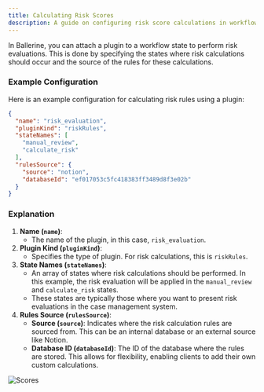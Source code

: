 ```yaml
---
title: Calculating Risk Scores
description: A guide on configuring risk score calculations in workflows using plugins in Ballerine.
---
```


In Ballerine, you can attach a plugin to a workflow state to perform risk evaluations. This is done by specifying the states where risk calculations should occur and the source of the rules for these calculations.

### Example Configuration

Here is an example configuration for calculating risk rules using a plugin:

```json
{
  "name": "risk_evaluation",
  "pluginKind": "riskRules",
  "stateNames": [
    "manual_review",
    "calculate_risk"
  ],
  "rulesSource": {
    "source": "notion",
    "databaseId": "ef017053c5fc418383ff3489d8f3e02b"
  }
}

```

### Explanation

1. **Name (`name`)**:
    - The name of the plugin, in this case, `risk_evaluation`.
2. **Plugin Kind (`pluginKind`)**:
    - Specifies the type of plugin. For risk calculations, this is `riskRules`.
3. **State Names (`stateNames`)**:
    - An array of states where risk calculations should be performed. In this example, the risk evaluation will be applied in the `manual_review` and `calculate_risk` states.
    - These states are typically those where you want to present risk evaluations in the case management system.
4. **Rules Source (`rulesSource`)**:
    - **Source (`source`)**: Indicates where the risk calculation rules are sourced from. This can be an internal database or an external source like Notion.
    - **Database ID (`databaseId`)**: The ID of the database where the rules are stored. This allows for flexibility, enabling clients to add their own custom calculations.


<img title="Scores" alt="Scores" src="https://uploads-ssl.webflow.com/62a3bad46800eb4715b2faf1/669ef83dd564782c92c23d05_Screenshot%202024-07-23%20at%203.17.14.png">
  